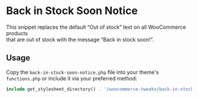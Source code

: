 # Back in Stock Soon Notice

This snippet replaces the default “Out of stock” text on all WooCommerce products  
that are out of stock with the message “Back in stock soon!”.

## Usage

Copy the `back-in-stock-soon-notice.php` file into your theme's `functions.php` or include it via your preferred method:

```php
include get_stylesheet_directory() . '/woocommerce-tweaks/back-in-stock-soon-notice/back-in-stock-soon-notice.php';
